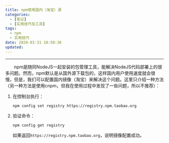 ```yaml
---
title: npm使用国内（淘宝）源
categories:
  - [笔记]
  - [实用技巧及工具]
tags:
  - npm
  - 实用技巧
date: 2020-03-31 10:50:36
updated:
---
```

---
&emsp;&emsp;npm是随同NodeJS一起安装的包管理工具，能解决NodeJS代码部署上的很多问题。然而，npm默认是从国外源下载包的，这样国内用户使用速度就会很慢。但是，我们可以配置国内镜像（淘宝）来解决这个问题。这里只介绍一种方法（另一种方法是使用cnpm，但我在使用过程中发现了一些问题，所以不推荐）：
<!-- more -->
1. 在控制台执行：
   ```
   npm config set registry https://registry.npm.taobao.org
   ```
2. 验证命令：
   ```
   npm config get registry
   ```
   如果返回`https://registry.npm.taobao.org`，说明镜像配置成功。